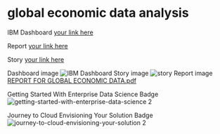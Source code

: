 # global economic data analysis
IBM Dashboard
[your link here](https://us3.ca.analytics.ibm.com/bi/?perspective=dashboard&pathRef=.public_folders%2FIBM_dashboard%2FIBM%2Bdashboard&action=view&mode=dashboard&subView=model0000018a4a3be997_00000000)


Report
[your link here](https://us3.ca.analytics.ibm.com/bi/?pathRef=.public_folders%2FReport%2FReport&action=run&format=HTML&prompt=false)


Story
[your link here](https://us3.ca.analytics.ibm.com/bi/?perspective=story&pathRef=.public_folders%2Fstory%2FSTORY&action=view&sceneId=-1&sceneTime=0)



Dashboard image
![IBM Dashboard](https://github.com/MONISHASRI12/Global-Economic-data/assets/129637211/d93e224f-0e96-4c86-bf44-41a74fd10688)
Story image
![story](https://github.com/MONISHASRI12/Global-Economic-data/assets/129637211/47d821b9-299a-4a65-aac8-2f1dac09fb84)
Report image
[REPORT FOR GLOBAL ECONOMIC DATA.pdf](https://github.com/MONISHASRI12/Global-Economic-data/files/12503408/REPORT.FOR.GLOBAL.ECONOMIC.DATA.pdf)



Getting Started With Enterprise Data Science Badge
![getting-started-with-enterprise-data-science 2](https://github.com/Shashmithayoganarajah/GLOBAL_ECONOMIC_DATA/assets/139777522/1a54f1f2-aaef-4fa9-b30f-f5746ea098b3)



Journey to Cloud Envisioning Your Solution Badge
![journey-to-cloud-envisioning-your-solution 2](https://github.com/Shashmithayoganarajah/GLOBAL_ECONOMIC_DATA/assets/139777522/684da29f-d252-4e77-aede-2bd07e3ec985)



